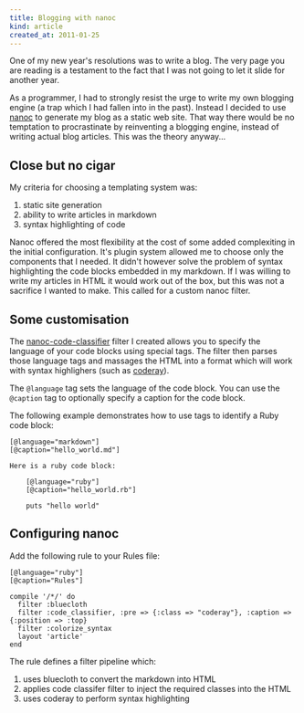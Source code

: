 ```yaml
---
title: Blogging with nanoc
kind: article
created_at: 2011-01-25
---
```


One of my new year's resolutions was to write a blog. The very page you are reading is a testament to the fact that I was not going to let it slide for another year.

As a programmer, I had to strongly resist the urge to write my own blogging engine (a trap which I had fallen into in the past). Instead I decided to use [nanoc](http://nanoc.stoneship.org/) to generate my blog as a static web site. That way there would be no temptation to procrastinate by reinventing a blogging engine, instead of writing actual blog articles. This was the theory anyway...

## Close but no cigar

My criteria for choosing a templating system was:

1. static site generation
2. ability to write articles in markdown
3. syntax highlighting of code

Nanoc offered the most flexibility at the cost of some added complexiting in the initial configuration. It's plugin system allowed me to choose only the components that I needed. It didn't however solve the problem of syntax highlighting the code blocks embedded in my markdown. If I was willing to write my articles in HTML it would work out of the box, but this was not a sacrifice I wanted to make. This called for a custom nanoc filter.

## Some customisation

The [nanoc-code-classifier](http://github.com/nullobject/nanoc-code-classifier) filter I created allows you to specify the language of your code blocks using special tags. The filter then parses those language tags and massages the HTML into a format which will work with syntax highlighers (such as [coderay](http://coderay.rubychan.de/)).

The `@language` tag sets the language of the code block. You can use the `@caption` tag to optionally specify a caption for the code block.

The following example demonstrates how to use tags to identify a Ruby code block:

    [@language="markdown"]
    [@caption="hello_world.md"]

    Here is a ruby code block:

        [@language="ruby"]
        [@caption="hello_world.rb"]

        puts "hello world"

## Configuring nanoc

Add the following rule to your Rules file:

    [@language="ruby"]
    [@caption="Rules"]

    compile '/*/' do
      filter :bluecloth
      filter :code_classifier, :pre => {:class => "coderay"}, :caption => {:position => :top}
      filter :colorize_syntax
      layout 'article'
    end

The rule defines a filter pipeline which:

1. uses bluecloth to convert the markdown into HTML
2. applies code classifer filter to inject the required classes into the HTML
3. uses coderay to perform syntax highlighting
